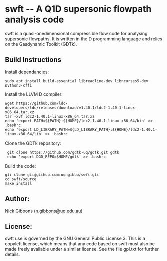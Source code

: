 # swft -- A Q1D supersonic flowpath analysis code

swft is a quasi-onedimensional compressible flow code for analysing supersonic flowpaths. It is written in the D programming language and relies on the Gasdynamic Toolkit (GDTk).

## Build Instructions
Install dependancies:

    sudo apt install build-essential libreadline-dev libncurses5-dev python3-cffi

Install the LLVM D compiler:

    wget https://github.com/ldc-developers/ldc/releases/download/v1.40.1/ldc2-1.40.1-linux-x86_64.tar.xz
    tar -xvf ldc2-1.40.1-linux-x86_64.tar.xz
    echo 'export PATH=${PATH}:${HOME}/ldc2-1.40.1-linux-x86_64/bin' >> .bashrc
    echo 'export LD_LIBRARY_PATH=${LD_LIBRARY_PATH}:${HOME}/ldc2-1.40.1-linux-x86_64/lib' >> .bashrc

Clone the GDTk repository:

     git clone https://github.com/gdtk-uq/gdtk.git gdtk
     echo 'export DGD_REPO=$HOME/gdtk' >> .bashrc

Build the code:

    git clone git@github.com:uqngibbo/swft.git
    cd swft/source
    make install

## Author:
Nick Gibbons (n.gibbons@uq.edu.au)

## License:
swft use is governed by the GNU General Public License 3. This is a copyleft license, which means that any code based on swft must also be made freely available under a similar license.
See the file gpl.txt for further details.

